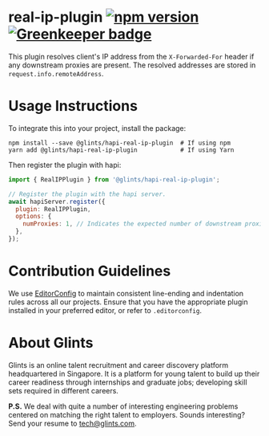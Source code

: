 # real-ip-plugin [![npm version](https://badge.fury.io/js/%40glints%2Fhapi-real-ip-plugin.svg)](https://badge.fury.io/js/%40glints%2Fhapi-real-ip-plugin) [![Greenkeeper badge](https://badges.greenkeeper.io/glints-dev/hapi-real-ip-plugin.svg)](https://greenkeeper.io/)

This plugin resolves client's IP address from the `X-Forwarded-For` header if
any downstream proxies are present. The resolved addresses are stored in
`request.info.remoteAddress`.

# Usage Instructions

To integrate this into your project, install the package:

```
npm install --save @glints/hapi-real-ip-plugin  # If using npm
yarn add @glints/hapi-real-ip-plugin            # If using Yarn
```

Then register the plugin with hapi:

```js
import { RealIPPlugin } from '@glints/hapi-real-ip-plugin';

// Register the plugin with the hapi server.
await hapiServer.register({
  plugin: RealIPPlugin,
  options: {
    numProxies: 1, // Indicates the expected number of downstream proxies.
  },
});
```

# Contribution Guidelines

We use [EditorConfig](https://editorconfig.org) to maintain consistent line-ending and indentation rules across all our projects. Ensure that you have the appropriate plugin installed in your preferred editor, or refer to `.editorconfig`.

# About Glints

Glints is an online talent recruitment and career discovery platform headquartered in Singapore. It is a platform for young talent to build up their career readiness through internships and graduate jobs; developing skill sets required in different careers.

**P.S.** We deal with quite a number of interesting engineering problems centered on matching the right talent to employers. Sounds interesting? Send your resume to tech@glints.com.
